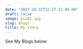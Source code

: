 ```yaml
---
date: "2017-10-31T22:27:21-05:00"
draft: false
image: pic02.jpg
slug: blogs
title: My story
---
```


See My Blogs below